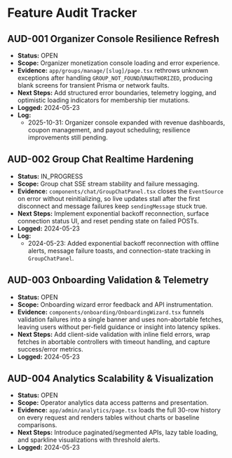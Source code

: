 # Feature Audit Tracker

## AUD-001 Organizer Console Resilience Refresh
- **Status:** OPEN
- **Scope:** Organizer monetization console loading and error experience.
- **Evidence:** `app/groups/manage/[slug]/page.tsx` rethrows unknown exceptions after handling `GROUP_NOT_FOUND`/`UNAUTHORIZED`, producing blank screens for transient Prisma or network faults.
- **Next Steps:** Add structured error boundaries, telemetry logging, and optimistic loading indicators for membership tier mutations.
- **Logged:** 2024-05-23
- **Log:**
  - 2025-10-31: Organizer console expanded with revenue dashboards, coupon management, and payout scheduling; resilience improvements still pending.

## AUD-002 Group Chat Realtime Hardening
- **Status:** IN_PROGRESS
- **Scope:** Group chat SSE stream stability and failure messaging.
- **Evidence:** `components/chat/GroupChatPanel.tsx` closes the `EventSource` on error without reinitializing, so live updates stall after the first disconnect and message failures keep `sendingMessage` stuck true.
- **Next Steps:** Implement exponential backoff reconnection, surface connection status UI, and reset pending state on failed POSTs.
- **Logged:** 2024-05-23
- **Log:**
  - 2024-05-23: Added exponential backoff reconnection with offline alerts, message failure toasts, and connection-state tracking in `GroupChatPanel`.

## AUD-003 Onboarding Validation & Telemetry
- **Status:** OPEN
- **Scope:** Onboarding wizard error feedback and API instrumentation.
- **Evidence:** `components/onboarding/OnboardingWizard.tsx` funnels validation failures into a single banner and uses non-abortable fetches, leaving users without per-field guidance or insight into latency spikes.
- **Next Steps:** Add client-side validation with inline field errors, wrap fetches in abortable controllers with timeout handling, and capture success/error metrics.
- **Logged:** 2024-05-23

## AUD-004 Analytics Scalability & Visualization
- **Status:** OPEN
- **Scope:** Operator analytics data access patterns and presentation.
- **Evidence:** `app/admin/analytics/page.tsx` loads the full 30-row history on every request and renders tables without charts or baseline comparisons.
- **Next Steps:** Introduce paginated/segmented APIs, lazy table loading, and sparkline visualizations with threshold alerts.
- **Logged:** 2024-05-23
